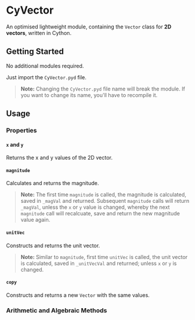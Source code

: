 # CyVector
An optimised lightweight module, containing the `Vector` class for **2D vectors**, written in Cython.

## Getting Started
No additional modules required.

Just import the `CyVector.pyd` file.

> **Note:** Changing the `CyVector.pyd` file name will break the module. If you want to change its name, you'll have to recompile it.
## Usage

### Properties
#### `x` and `y`
Returns the x and y values of the 2D vector.
#### `magnitude`
Calculates and returns the magnitude.

> **Note:** The first time `magnitude` is called, the magnitude is calculated, saved in `_magVal` and returned. Subsequent `magnitude` calls will return `_magVal`, unless the `x` or `y` value is changed, whereby the next `magnitude` call will recalcuate, save and return the new magnitude value again.
#### `unitVec`
Constructs and returns the unit vector.
> **Note:** Similar to `magnitude`, first time `unitVec` is called, the unit vector is calculated, saved in `_unitVecVal` and returned; unless `x` or `y` is changed.
#### `copy`
Constructs and returns a new `Vector` with the same values.
### Arithmetic and Algebraic Methods
